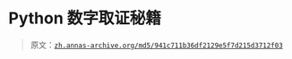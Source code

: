 # Python 数字取证秘籍

> 原文：[`zh.annas-archive.org/md5/941c711b36df2129e5f7d215d3712f03`](https://zh.annas-archive.org/md5/941c711b36df2129e5f7d215d3712f03)